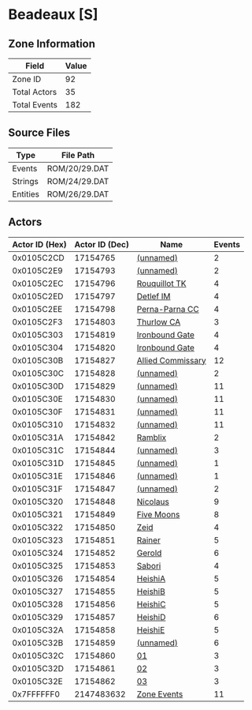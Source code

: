 # Beadeaux [S]

## Zone Information

| Field        |   Value |
|--------------|---------|
| Zone ID      |      92 |
| Total Actors |      35 |
| Total Events |     182 |

## Source Files

| Type     | File Path     |
|----------|---------------|
| Events   | ROM/20/29.DAT |
| Strings  | ROM/24/29.DAT |
| Entities | ROM/26/29.DAT |

## Actors

| Actor ID (Hex)   |   Actor ID (Dec) | Name                                                         |   Events |
|------------------|------------------|--------------------------------------------------------------|----------|
| 0x0105C2CD       |         17154765 | [(unnamed)](./17154765.md)                                   |        2 |
| 0x0105C2E9       |         17154793 | [(unnamed)](./17154793.md)                                   |        2 |
| 0x0105C2EC       |         17154796 | [Rouquillot TK](./17154796%20-%20Rouquillot%20TK.md)         |        4 |
| 0x0105C2ED       |         17154797 | [Detlef IM](./17154797%20-%20Detlef%20IM.md)                 |        4 |
| 0x0105C2EE       |         17154798 | [Perna-Parna CC](./17154798%20-%20Perna-Parna%20CC.md)       |        4 |
| 0x0105C2F3       |         17154803 | [Thurlow CA](./17154803%20-%20Thurlow%20CA.md)               |        3 |
| 0x0105C303       |         17154819 | [Ironbound Gate](./17154819%20-%20Ironbound%20Gate.md)       |        4 |
| 0x0105C304       |         17154820 | [Ironbound Gate](./17154820%20-%20Ironbound%20Gate.md)       |        4 |
| 0x0105C30B       |         17154827 | [Allied Commissary](./17154827%20-%20Allied%20Commissary.md) |       12 |
| 0x0105C30C       |         17154828 | [(unnamed)](./17154828.md)                                   |        2 |
| 0x0105C30D       |         17154829 | [(unnamed)](./17154829.md)                                   |       11 |
| 0x0105C30E       |         17154830 | [(unnamed)](./17154830.md)                                   |       11 |
| 0x0105C30F       |         17154831 | [(unnamed)](./17154831.md)                                   |       11 |
| 0x0105C310       |         17154832 | [(unnamed)](./17154832.md)                                   |       11 |
| 0x0105C31A       |         17154842 | [Ramblix](./17154842%20-%20Ramblix.md)                       |        2 |
| 0x0105C31C       |         17154844 | [(unnamed)](./17154844.md)                                   |        3 |
| 0x0105C31D       |         17154845 | [(unnamed)](./17154845.md)                                   |        1 |
| 0x0105C31E       |         17154846 | [(unnamed)](./17154846.md)                                   |        1 |
| 0x0105C31F       |         17154847 | [(unnamed)](./17154847.md)                                   |        2 |
| 0x0105C320       |         17154848 | [Nicolaus](./17154848%20-%20Nicolaus.md)                     |        9 |
| 0x0105C321       |         17154849 | [Five Moons](./17154849%20-%20Five%20Moons.md)               |        8 |
| 0x0105C322       |         17154850 | [Zeid](./17154850%20-%20Zeid.md)                             |        4 |
| 0x0105C323       |         17154851 | [Rainer](./17154851%20-%20Rainer.md)                         |        5 |
| 0x0105C324       |         17154852 | [Gerold](./17154852%20-%20Gerold.md)                         |        6 |
| 0x0105C325       |         17154853 | [Sabori](./17154853%20-%20Sabori.md)                         |        4 |
| 0x0105C326       |         17154854 | [HeishiA](./17154854%20-%20HeishiA.md)                       |        5 |
| 0x0105C327       |         17154855 | [HeishiB](./17154855%20-%20HeishiB.md)                       |        5 |
| 0x0105C328       |         17154856 | [HeishiC](./17154856%20-%20HeishiC.md)                       |        5 |
| 0x0105C329       |         17154857 | [HeishiD](./17154857%20-%20HeishiD.md)                       |        6 |
| 0x0105C32A       |         17154858 | [HeishiE](./17154858%20-%20HeishiE.md)                       |        5 |
| 0x0105C32B       |         17154859 | [(unnamed)](./17154859.md)                                   |        6 |
| 0x0105C32C       |         17154860 | [01](./17154860%20-%2001.md)                                 |        3 |
| 0x0105C32D       |         17154861 | [02](./17154861%20-%2002.md)                                 |        3 |
| 0x0105C32E       |         17154862 | [03](./17154862%20-%2003.md)                                 |        3 |
| 0x7FFFFFF0       |       2147483632 | [Zone Events](./Zone%20Events.md)                            |       11 |